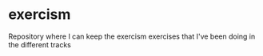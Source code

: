 # exercism

Repository where I can keep the exercism exercises that I've been doing in the different tracks